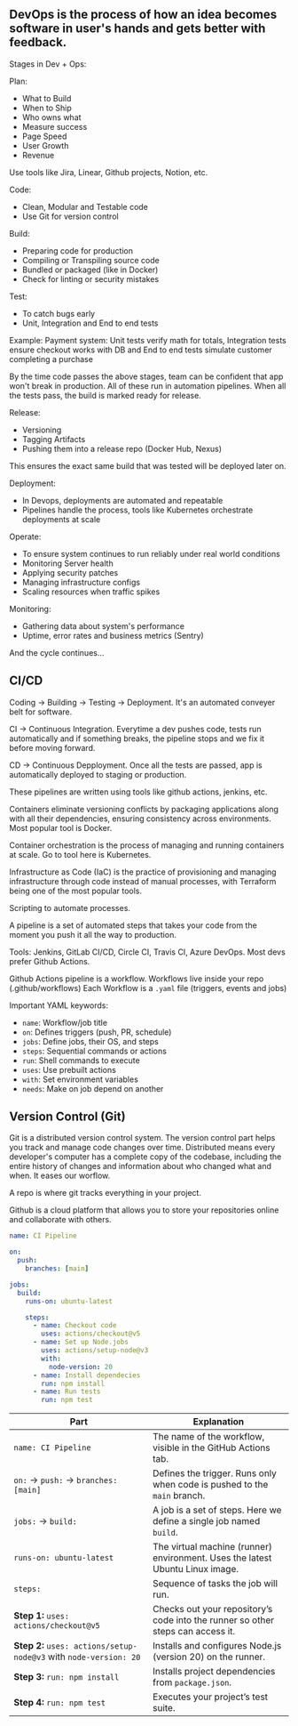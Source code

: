 ## DevOps is the process of how an idea becomes software in user's hands and gets better with feedback.

Stages in Dev + Ops:

Plan:

- What to Build
- When to Ship
- Who owns what
- Measure success
- Page Speed
- User Growth
- Revenue

Use tools like Jira, Linear, Github projects, Notion, etc.

Code:

- Clean, Modular and Testable code
- Use Git for version control

Build:

- Preparing code for production
- Compiling or Transpiling source code
- Bundled or packaged (like in Docker)
- Check for linting or security mistakes

Test:

- To catch bugs early
- Unit, Integration and End to end tests

Example: Payment system: Unit tests verify math for totals, Integration tests ensure checkout works with DB and End to end tests simulate customer completing a purchase

By the time code passes the above stages, team can be confident that app won't break in production. All of these run in automation pipelines. When all the tests pass, the build is marked ready for release.

Release:

- Versioning
- Tagging Artifacts
- Pushing them into a release repo (Docker Hub, Nexus)

This ensures the exact same build that was tested will be deployed later on.

Deployment:

- In Devops, deployments are automated and repeatable
- Pipelines handle the process, tools like Kubernetes orchestrate deployments at scale

Operate:

- To ensure system continues to run reliably under real world conditions
- Monitoring Server health
- Applying security patches
- Managing infrastructure configs
- Scaling resources when traffic spikes

Monitoring:

- Gathering data about system's performance
- Uptime, error rates and business metrics (Sentry)

And the cycle continues...

## CI/CD

Coding -> Building -> Testing -> Deployment. It's an automated conveyer belt for software.

CI -> Continuous Integration. Everytime a dev pushes code, tests run automatically and if something breaks, the pipeline stops and we fix it before moving forward.

CD -> Continuous Depployment. Once all the tests are passed, app is automatically deployed to staging or production.

These pipelines are written using tools like github actions, jenkins, etc.

Containers eliminate versioning conflicts by packaging applications along with all their dependencies, ensuring consistency across environments. Most popular tool is Docker.

Container orchestration is the process of managing and running containers at scale. Go to tool here is Kubernetes.

Infrastructure as Code (IaC) is the practice of provisioning and managing infrastructure through code instead of manual processes, with Terraform being one of the most popular tools.

Scripting to automate processes.

A pipeline is a set of automated steps that takes your code from the moment you push it all the way to production.

Tools: Jenkins, GitLab CI/CD, Circle CI, Travis CI, Azure DevOps.
Most devs prefer Github Actions.

Github Actions pipeline is a workflow. Workflows live inside your repo (.github/workflows) Each Workflow is a `.yaml` file (triggers, events and jobs)

Important YAML keywords:

- `name`: Workflow/job title
- `on`: Defines triggers (push, PR, schedule)
- `jobs`: Define jobs, their OS, and steps
- `steps`: Sequential commands or actions
- `run`: Shell commands to execute
- `uses`: Use prebuilt actions
- `with`: Set environment variables
- `needs`: Make on job depend on another

## Version Control (Git)

Git is a distributed version control system. The version control part helps you track and manage code changes over time. Distributed means every developer's computer has a complete copy of the codebase, including the entire history of changes and information about who changed what and when. It eases our worflow.

A repo is where git tracks everything in your project.

Github is a cloud platform that allows you to store your repositories online and collaborate with others.

```yaml
name: CI Pipeline

on:
  push:
    branches: [main]

jobs:
  build:
    runs-on: ubuntu-latest

    steps:
      - name: Checkout code
        uses: actions/checkout@v5
      - name: Set up Node.jobs
        uses: actions/setup-node@v3
        with:
          node-version: 20
      - name: Install dependecies
        run: npm install
      - name: Run tests
        run: npm test
```

| **Part**                                                          | **Explanation**                                                                 |
| ----------------------------------------------------------------- | ------------------------------------------------------------------------------- |
| `name: CI Pipeline`                                               | The name of the workflow, visible in the GitHub Actions tab.                    |
| `on:` → `push:` → `branches: [main]`                              | Defines the trigger. Runs only when code is pushed to the `main` branch.        |
| `jobs:` → `build:`                                                | A job is a set of steps. Here we define a single job named `build`.             |
| `runs-on: ubuntu-latest`                                          | The virtual machine (runner) environment. Uses the latest Ubuntu Linux image.   |
| `steps:`                                                          | Sequence of tasks the job will run.                                             |
| **Step 1:** `uses: actions/checkout@v5`                           | Checks out your repository’s code into the runner so other steps can access it. |
| **Step 2:** `uses: actions/setup-node@v3` with `node-version: 20` | Installs and configures Node.js (version 20) on the runner.                     |
| **Step 3:** `run: npm install`                                    | Installs project dependencies from `package.json`.                              |
| **Step 4:** `run: npm test`                                       | Executes your project’s test suite.                                             |
